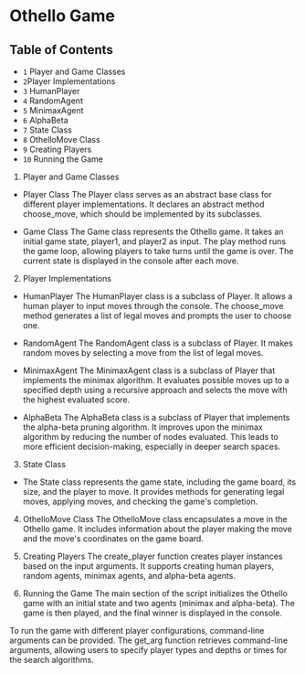 # Othello Game
## Table of Contents
- `1` Player and Game Classes
- `2`Player Implementations
- `3` HumanPlayer
- `4` RandomAgent
- `5` MinimaxAgent
- `6` AlphaBeta
- `7` State Class
- `8` OthelloMove Class
- `9` Creating Players
- `10`  Running the Game

1. Player and Game Classes <a name="player-and-game-classes"></a>
- Player Class
The Player class serves as an abstract base class for different player implementations. It declares an abstract method choose_move, which should be implemented by its subclasses.


- Game Class
The Game class represents the Othello game. It takes an initial game state, player1, and player2 as input. The play method runs the game loop, allowing players to take turns until the game is over. The current state is displayed in the console after each move.

2. Player Implementations <a name="player-implementations"></a>
- HumanPlayer
The HumanPlayer class is a subclass of Player. It allows a human player to input moves through the console. The choose_move method generates a list of legal moves and prompts the user to choose one.

- RandomAgent
The RandomAgent class is a subclass of Player. It makes random moves by selecting a move from the list of legal moves.

- MinimaxAgent
The MinimaxAgent class is a subclass of Player that implements the minimax algorithm. It evaluates possible moves up to a specified depth using a recursive approach and selects the move with the highest evaluated score.

- AlphaBeta
The AlphaBeta class is a subclass of Player that implements the alpha-beta pruning algorithm. It improves upon the minimax algorithm by reducing the number of nodes evaluated. This leads to more efficient decision-making, especially in deeper search spaces.
3. State Class <a name="state-class"></a>
- The State class represents the game state, including the game board, its size, and the player to move. It provides methods for generating legal moves, applying moves, and checking the game's completion.
4. OthelloMove Class <a name="othellomove-class"></a>
The OthelloMove class encapsulates a move in the Othello game. It includes information about the player making the move and the move's coordinates on the game board.

5. Creating Players <a name="creating-players"></a>
The create_player function creates player instances based on the input arguments. It supports creating human players, random agents, minimax agents, and alpha-beta agents.

6. Running the Game <a name="running-the-game"></a>
The main section of the script initializes the Othello game with an initial state and two agents (minimax and alpha-beta). The game is then played, and the final winner is displayed in the console.

To run the game with different player configurations, command-line arguments can be provided. The get_arg function retrieves command-line arguments, allowing users to specify player types and depths or times for the search algorithms.